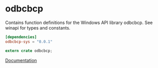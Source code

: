 # odbcbcp #
Contains function definitions for the Windows API library odbcbcp. See winapi for types and constants.

```toml
[dependencies]
odbcbcp-sys = "0.0.1"
```

```rust
extern crate odbcbcp;
```

[Documentation](https://retep998.github.io/doc/odbcbcp/)
